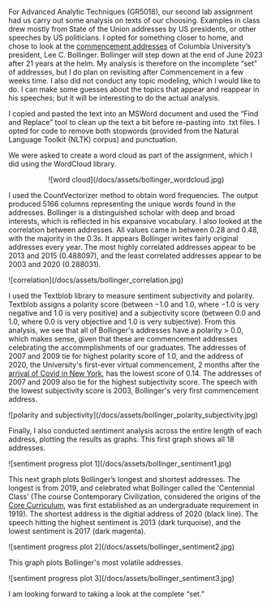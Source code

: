 <p>For Advanced Analytic Techniques (GR5018), our second lab assignment had us carry out some analysis on texts of our choosing. Examples in class drew mostly from State of the Union addresses by US presidents, or other speeches by US politicians. I opted for something closer to home, and chose to look at the <a href="https://president.columbia.edu/content/speeches-archive">commencement addresses</a> of Columbia University’s president, Lee C. Bollinger. Bollinger will step down at the end of June 2023 after 21 years at the helm. My analysis is therefore on the incomplete “set” of addresses, but I do plan on revisiting after Commencement in a few weeks time. I also did not conduct any topic modeling, which I would like to do. I can make some guesses about the topics that appear and reappear in his speeches; but it will be interesting to do the actual analysis.</p>
<p>I copied and pasted the text into an MSWord document and used the “Find and Replace” tool to clean up the text a bit before re-pasting into .txt files. I opted for code to remove both stopwords (provided from the Natural Language Toolkit (NLTK) corpus) and punctuation.</p>

<p>We were asked to create a word cloud as part of the assignment, which I did using the WordCloud library.</p>
<p align="center">![word cloud](/docs/assets/bollinger_wordcloud.jpg)</p>

<p>I used the CountVectorizer method to obtain word frequencies. The output produced 5166 columns representing the unique words found in the addresses. Bollinger is a distinguished scholar with deep and broad interests, which is reflected in his expansive vocabulary. I also looked at the correlation between addresses. All values came in between 0.28 and 0.48, with the majority in the 0.3s. It appears Bollinger writes fairly original addresses every year. The most highly correlated addresses appear to be 2013 and 2015 (0.488097), and the least correlated addresses appear to be 2003 and 2020 (0.288031).</p>
![correlation](/docs/assets/bollinger_correlation.jpg)

<p>I used the Textblob library to measure sentiment subjectivity and polarity. Textblob assigns a polarity score (between −1.0 and 1.0, where −1.0 is very negative and 1.0 is very positive) and a subjectivity score (between 0.0 and 1.0, where 0.0 is very objective and 1.0 is very subjective). From this analysis, we see that all of Bollinger's addresses have a polarity > 0.0, which makes sense, given that these are commencement addresses celebrating the accommplishments of our graduates. The addresses of 2007 and 2009 tie for highest polarity score of 1.0, and the address of 2020, the University's first-ever virtual commencement, 2 months after the <a href="https://www.nytimes.com/interactive/2022/nyregion/nyc-covid-timeline.html">arrival of Covid in New York</a>, has the lowest score of 0.14. The addresses of 2007 and 2009 also tie for the highest subjectivity score. The speech with the lowest subjectivity score is 2003, Bollinger's very first commencement address.</p>
![polarity and subjectivity](/docs/assets/bollinger_polarity_subjectivity.jpg)

<p>Finally, I also conducted sentiment analysis across the entire length of each address, plotting the results as graphs. This first graph shows all 18 addresses.</p>
![sentiment progress plot 1](/docs/assets/bollinger_sentiment1.jpg)

<p>This next graph plots Bollinger’s longest and shortest addresses. The longest is from 2019, and celebrated what Bollinger called the ‘Centennial Class’ (The course Contemporary Civilization, considered the origins of the <a href="https://bulletin.columbia.edu/columbia-college/core-curriculum/">Core Curriculum</a>, was first established as an undergraduate requirement in 1919). The shortest address is the digitial address of 2020 (black line). The speech hitting the highest sentiment is 2013 (dark turquoise), and the lowest sentiment is 2017 (dark magenta).</p>
![sentiment progress plot 2](/docs/assets/bollinger_sentiment2.jpg)
  
<p>This graph plots Bollinger's most volatile addresses.</p>
![sentiment progress plot 3](/docs/assets/bollinger_sentiment3.jpg)

<p>I am looking forward to taking a look at the complete “set.”</p>
